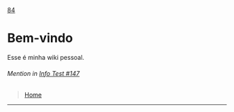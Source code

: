 [84](https://github.com/guilhermeprokisch/ideias/issues/84) 
###### 

# Bem-vindo 

Esse é minha wiki pessoal.


 ######  Mention in [Info Test #147](Info-Test-#147)  
 > [Home](Home)

-------------------------------------------------------------------------------

